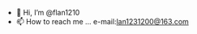 - 👋 Hi, I’m @flan1210
- 📫 How to reach me ...
e-mail:lan1231200@163.com

<!---
flan1210/flan1210 is a ✨ special ✨ repository because its `README.md` (this file) appears on your GitHub profile.
You can click the Preview link to take a look at your changes.
--->
